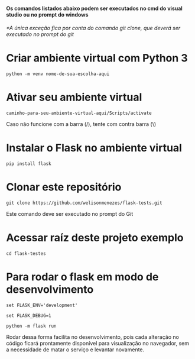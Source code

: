 #### Os comandos listados abaixo podem ser executados no cmd do visual studio ou no prompt do windows
###### *A única exceção fica por conta do comando git clone, que deverá ser executado no prompt do git

# Criar ambiente virtual com Python 3

`python -m venv nome-de-sua-escolha-aqui`

# Ativar seu ambiente virtual

`caminho-para-seu-ambiente-virtual-aqui/Scripts/activate`

Caso não funcione com a barra (/), tente com contra barra (\\)

# Instalar o Flask no ambiente virtual

`pip install flask`

# Clonar este repositório

`git clone https://github.com/welisonmenezes/flask-tests.git`

Este comando deve ser executado no prompt do Git

# Acessar raíz deste projeto exemplo

`cd flask-testes`

# Para rodar o flask em modo de desenvolvimento

`set FLASK_ENV='development'`

`set FLASK_DEBUG=1`

`python -m flask run`

Rodar dessa forma facilita no desenvolvimento, pois cada alteração no código ficará prontamente disponível para visualização no navegador, sem a necessidade de matar o serviço e levantar novamente.
